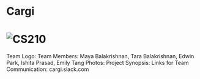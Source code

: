 # Cargi

# ![CS210](http://i.imgur.com/WdBU7U5.png (784b) )

Team Logo:
Team Members: Maya Balakrishnan, Tara Balakrishnan, Edwin Park, Ishita Prasad, Emily Tang
Photos:
Project Synopsis:
Links for Team Communication: cargi.slack.com


